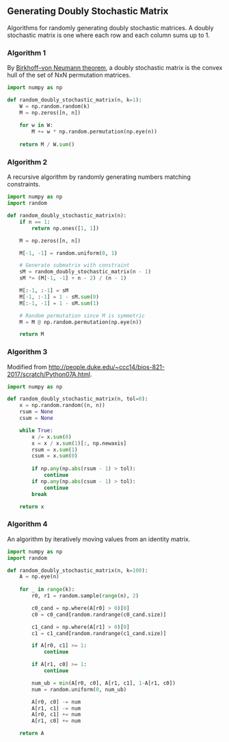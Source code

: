 ## Generating Doubly Stochastic Matrix

Algorithms for randomly generating doubly stochastic matrices. A doubly stochastic matrix is one where each row and each column sums up to 1.


### Algorithm 1

By [Birkhoff–von Neumann theorem](https://en.wikipedia.org/wiki/Doubly_stochastic_matrix), a doubly stochastic matrix is the convex hull of the set of NxN permutation matrices.

```python
import numpy as np

def random_doubly_stochastic_matrix(n, k=1):
    W = np.random.random(k)
    M = np.zeros([n, n])
    
    for w in W:
        M += w * np.random.permutation(np.eye(n))
        
    return M / W.sum()
```


### Algorithm 2

A recursive algorithm by randomly generating numbers matching constraints.

```python
import numpy as np
import random

def random_doubly_stochastic_matrix(n):
    if n == 1:
        return np.ones([1, 1])

    M = np.zeros([n, n])

    M[-1, -1] = random.uniform(0, 1)

    # Generate submatrix with constraint
    sM = random_doubly_stochastic_matrix(n - 1)
    sM *= (M[-1, -1] + n - 2) / (n - 1)

    M[:-1, :-1] = sM
    M[-1, :-1] = 1 - sM.sum(0)
    M[:-1, -1] = 1 - sM.sum(1)

    # Random permutation since M is symmetric
    M = M @ np.random.permutation(np.eye(n))

    return M
```


### Algorithm 3

Modified from http://people.duke.edu/~ccc14/bios-821-2017/scratch/Python07A.html.

```python
import numpy as np

def random_doubly_stochastic_matrix(n, tol=0):
    x = np.random.random((n, n))
    rsum = None
    csum = None

    while True:                              
        x /= x.sum(0)
        x = x / x.sum(1)[:, np.newaxis]
        rsum = x.sum(1)
        csum = x.sum(0)
        
        if np.any(np.abs(rsum - 1) > tol):
            continue
        if np.any(np.abs(csum - 1) > tol):
            continue
        break

    return x
```


### Algorithm 4

An algorithm by iteratively moving values from an identity matrix.

```python
import numpy as np
import random

def random_doubly_stochastic_matrix(n, k=100):
    A = np.eye(n)
    
    for _ in range(k):
        r0, r1 = random.sample(range(n), 2)

        c0_cand = np.where(A[r0] > 0)[0]
        c0 = c0_cand[random.randrange(c0_cand.size)]

        c1_cand = np.where(A[r1] > 0)[0]
        c1 = c1_cand[random.randrange(c1_cand.size)]

        if A[r0, c1] >= 1:
            continue

        if A[r1, c0] >= 1:
            continue

        num_ub = min(A[r0, c0], A[r1, c1], 1-A[r1, c0])
        num = random.uniform(0, num_ub)

        A[r0, c0] -= num
        A[r1, c1] -= num
        A[r0, c1] += num
        A[r1, c0] += num

    return A
```
